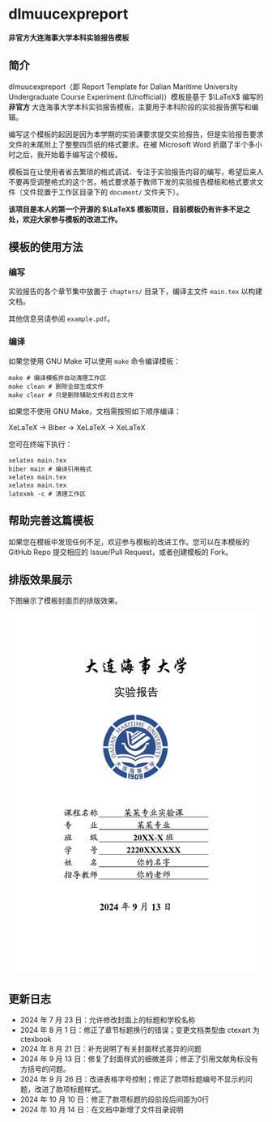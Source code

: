 # dlmuucexpreport 

**非官方大连海事大学本科实验报告模板**

## 简介

dlmuucexpreport（即 Report Template for Dalian Maritime University Undergraduate Course Experiment (Unofficial)）模板是基于 $\LaTeX$ 编写的 **非官方** 大连海事大学本科实验报告模板，主要用于本科阶段的实验报告撰写和编辑。

编写这个模板的起因是因为本学期的实验课要求提交实验报告，但是实验报告要求文件的末尾附上了整整四页纸的格式要求。在被 Microsoft Word 折磨了半个多小时之后，我开始着手编写这个模板。

模板旨在让使用者省去繁琐的格式调试、专注于实验报告内容的编写，希望后来人不要再受调整格式的这个苦。格式要求基于教师下发的实验报告模板和格式要求文件（文件现置于工作区目录下的 `document/` 文件夹下）。

**该项目是本人的第一个开源的 $\LaTeX$ 模板项目，目前模板仍有许多不足之处，欢迎大家参与模板的改进工作。**

## 模板的使用方法

### 编写

实验报告的各个章节集中放置于 `chapters/` 目录下，编译主文件 `main.tex` 以构建文档。

其他信息另请参阅 `example.pdf`。

### 编译

如果您使用 GNU Make 可以使用 `make` 命令编译模板：

```shell
make # 编译模板并自动清理工作区
make clean # 删除全部生成文件
make clear # 只是删除辅助文件和日志文件
```

如果您不使用 GNU Make，文档需按照如下顺序编译：

XeLaTeX → Biber → XeLaTeX → XeLaTeX

您可在终端下执行：

```shell
xelatex main.tex
biber main # 编译引用格式
xelatex main.tex
xelatex main.tex
latexmk -c # 清理工作区
```

## 帮助完善这篇模板

如果您在模板中发现任何不足，欢迎参与模板的改进工作。您可以在本模板的 GitHub Repo 提交相应的 Issue/Pull Request，或者创建模板的 Fork。

## 排版效果展示

下图展示了模板封面页的排版效果。

![cover](./figure/example_页面_01.png)

## 更新日志

- 2024 年 7 月 23 日：允许修改封面上的标题和学校名称
- 2024 年 8 月 1 日：修正了章节标题换行的错误；变更文档类型由 ctexart 为 ctexbook
- 2024 年 8 月 21 日：补充说明了有关封面样式差异的问题
- 2024 年 9 月 13 日：修复了封面样式的细微差异；修正了引用文献角标没有方括号的问题。
- 2024 年 9 月 26 日：改进表格字号控制；修正了款项标题编号不显示的问题，改进了款项标题样式。
- 2024 年 10 月 10 日：修正了款项标题的段前段后间距为0行
- 2024 年 10 月 14 日：在文档中新增了文件目录说明